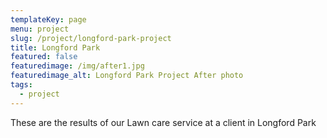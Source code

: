 ```yaml
---
templateKey: page
menu: project
slug: /project/longford-park-project
title: Longford Park
featured: false
featuredimage: /img/after1.jpg
featuredimage_alt: Longford Park Project After photo
tags:
  - project
---
```


These are the results of our Lawn care service at a client in Longford Park
